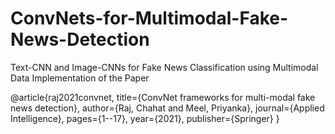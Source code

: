 # ConvNets-for-Multimodal-Fake-News-Detection

Text-CNN and Image-CNNs for Fake News Classification using Multimodal Data
Implementation of the Paper 


@article{raj2021convnet,
  title={ConvNet frameworks for multi-modal fake news detection},
  author={Raj, Chahat and Meel, Priyanka},
  journal={Applied Intelligence},
  pages={1--17},
  year={2021},
  publisher={Springer}
}
